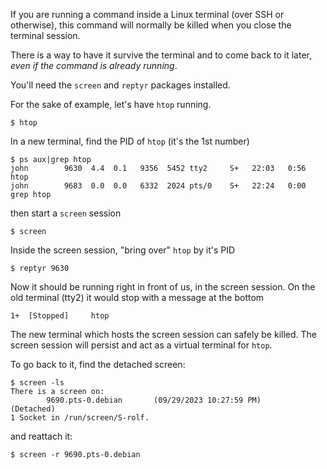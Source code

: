 If you are running a command inside a Linux terminal (over SSH or otherwise), this command will normally be killed when you close the terminal session.

There is a way to have it survive the terminal and to come back to it later, *even if the command is already running*.

You'll need the `screen` and `reptyr` packages installed.

For the sake of example, let's have `htop` running.

```
$ htop
```

In a new terminal, find the PID of `htop` (it's the 1st number)

```
$ ps aux|grep htop
john        9630  4.4  0.1   9356  5452 tty2     S+   22:03   0:56 htop
john        9683  0.0  0.0   6332  2024 pts/0    S+   22:24   0:00 grep htop
```

then start a `screen` session

```
$ screen
```

Inside the screen session, "bring over" `htop` by it's PID

```
$ reptyr 9630
```

Now it should be running right in front of us, in the screen session. On the old terminal (tty2) it would stop with a message at the bottom

```
1+  [Stopped]     htop
```

The new terminal which hosts the screen session can safely be killed. The screen session will persist and act as a virtual terminal for `htop`.

To go back to it, find the detached screen:

```
$ screen -ls
There is a screen on:
        9690.pts-0.debian       (09/29/2023 10:27:59 PM)        (Detached)
1 Socket in /run/screen/S-rolf.
```

and reattach it:

```
$ screen -r 9690.pts-0.debian
```
